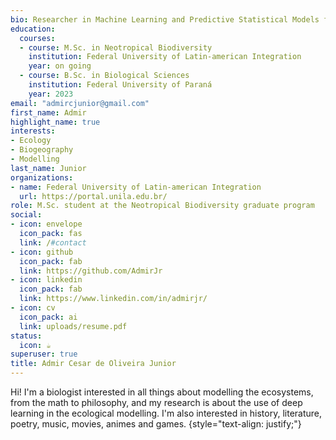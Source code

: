 ```yaml
---
bio: Researcher in Machine Learning and Predictive Statistical Models for Ecological Modeling, studying statistics, data analysis, data science, and machine learning.
education:
  courses:
  - course: M.Sc. in Neotropical Biodiversity
    institution: Federal University of Latin-american Integration
    year: on going
  - course: B.Sc. in Biological Sciences
    institution: Federal University of Paraná
    year: 2023
email: "admircjunior@gmail.com"
first_name: Admir
highlight_name: true
interests:
- Ecology
- Biogeography
- Modelling
last_name: Junior
organizations:
- name: Federal University of Latin-american Integration
  url: https://portal.unila.edu.br/
role: M.Sc. student at the Neotropical Biodiversity graduate program 
social:
- icon: envelope
  icon_pack: fas
  link: /#contact
- icon: github
  icon_pack: fab
  link: https://github.com/AdmirJr
- icon: linkedin
  icon_pack: fab
  link: https://www.linkedin.com/in/admirjr/
- icon: cv
  icon_pack: ai
  link: uploads/resume.pdf
status:
  icon: ☕️
superuser: true
title: Admir Cesar de Oliveira Junior
---
```


Hi! I'm a biologist interested in all things about modelling the ecosystems, from the math to philosophy, and my research is about the use of deep learning in the ecological modelling. I'm also interested in history, literature, poetry, music, movies, animes and games. 
{style="text-align: justify;"}
